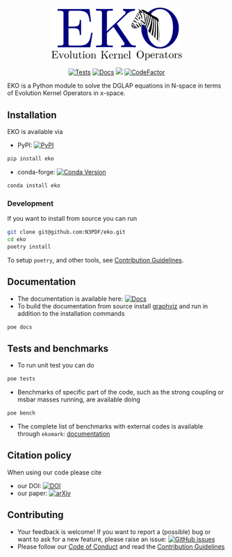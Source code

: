 <p align="center">
  <a href="https://eko.readthedocs.io/"><img alt="EKO" src="https://raw.githubusercontent.com/N3PDF/eko/master/doc/source/img/Logo.png" width=300></a>
</p>
<p align="center">
  <a href="https://github.com/N3PDF/eko/actions/workflows/unittests.yml"><img alt="Tests" src="https://github.com/N3PDF/eko/actions/workflows/unittests.yml/badge.svg" /></a>
  <a href="https://eko.readthedocs.io/en/latest/?badge=latest"><img alt="Docs" src="https://readthedocs.org/projects/eko/badge/?version=latest"></a>
  <a href="https://codecov.io/gh/N3PDF/eko"><img src="https://codecov.io/gh/N3PDF/eko/branch/master/graph/badge.svg" /></a>
  <a href="https://www.codefactor.io/repository/github/n3pdf/eko"><img src="https://www.codefactor.io/repository/github/n3pdf/eko/badge" alt="CodeFactor" /></a>
</p>

EKO is a Python module to solve the DGLAP equations in N-space in terms of Evolution Kernel Operators in x-space.

## Installation
EKO is available via
- PyPI: <a href="https://pypi.org/project/eko/"><img alt="PyPI" src="https://img.shields.io/pypi/v/eko"/></a>
```bash
pip install eko
```
- conda-forge: [![Conda Version](https://img.shields.io/conda/vn/conda-forge/eko.svg)](https://anaconda.org/conda-forge/eko)
```bash
conda install eko
```

### Development

If you want to install from source you can run
```bash
git clone git@github.com:N3PDF/eko.git
cd eko
poetry install
```

To setup `poetry`, and other tools, see [Contribution
Guidelines](https://github.com/N3PDF/eko/blob/master/.github/CONTRIBUTING.md).

## Documentation
- The documentation is available here: <a href="https://eko.readthedocs.io/en/latest/?badge=latest"><img alt="Docs" src="https://readthedocs.org/projects/eko/badge/?version=latest"></a>
- To build the documentation from source install [graphviz](https://www.graphviz.org/) and run in addition to the installation commands
```bash
poe docs
```

## Tests and benchmarks
- To run unit test you can do
```bash
poe tests
```

- Benchmarks of specific part of the code, such as the strong coupling or msbar masses running, are available doing
```bash
poe bench
```

- The complete list of benchmarks with external codes is available through `ekomark`: [documentation](https://eko.readthedocs.io/en/latest/development/Benchmarks.html)

## Citation policy
When using our code please cite
- our DOI: <a href="https://doi.org/10.5281/zenodo.3874237"><img src="https://zenodo.org/badge/DOI/10.5281/zenodo.3874237.svg" alt="DOI"/></a>
- our paper: [![arXiv](https://img.shields.io/badge/arXiv-2202.02338-b31b1b?labelColor=222222)](https://arxiv.org/abs/2202.02338)

## Contributing
- Your feedback is welcome! If you want to report a (possible) bug or want to ask for a new feature, please raise an issue: <a href="https://github.com/N3PDF/eko/issues"><img alt="GitHub issues" src="https://img.shields.io/github/issues/N3PDF/eko"/></a>
- Please follow our [Code of Conduct](https://github.com/N3PDF/eko/blob/master/.github/CODE_OF_CONDUCT.md) and read the
  [Contribution Guidelines](https://github.com/N3PDF/eko/blob/master/.github/CONTRIBUTING.md)

